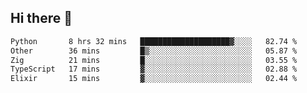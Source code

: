 ## Hi there 👋

<!--
**whirlun/whirlun** is a ✨ _special_ ✨ repository because its `README.md` (this file) appears on your GitHub profile.

Here are some ideas to get you started:

- 🔭 I’m currently working on ...
- 🌱 I’m currently learning ...
- 👯 I’m looking to collaborate on ...
- 🤔 I’m looking for help with ...
- 💬 Ask me about ...
- 📫 How to reach me: ...
- 😄 Pronouns: ...
- ⚡ Fun fact: ...
-->
<!--START_SECTION:waka-->

```txt
Python       8 hrs 32 mins   ████████████████████▓░░░░   82.74 %
Other        36 mins         █▒░░░░░░░░░░░░░░░░░░░░░░░   05.87 %
Zig          21 mins         █░░░░░░░░░░░░░░░░░░░░░░░░   03.55 %
TypeScript   17 mins         ▓░░░░░░░░░░░░░░░░░░░░░░░░   02.88 %
Elixir       15 mins         ▓░░░░░░░░░░░░░░░░░░░░░░░░   02.44 %
```

<!--END_SECTION:waka-->
